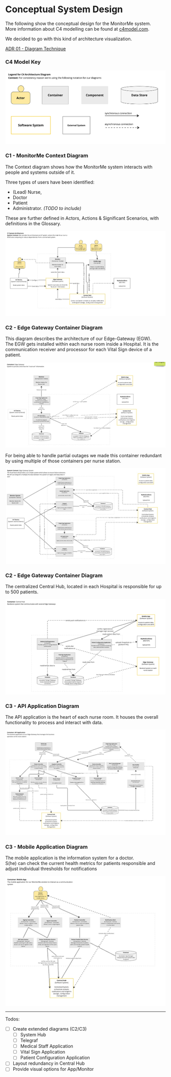 # Conceptual System Design

The following show the conceptual design for the MonitorMe system.  
More information about C4 modelling can be found at [c4model.com](https://c4model.com/).

We decided to go with this kind of architecture visualization.

[ADR 01 - Diagram Technique](../ADRs/01-DiagramTechnique.md)

### C4 Model Key

![](../assets/diagrams/c4-legend.jpg)

### C1 - MonitorMe Context Diagram

The Context diagram shows how the MonitorMe system interacts with people and systems outside of it.

Three types of users have been identified:
- (Lead) Nurse,
- Doctor
- Patient
- Administrator. *(TODO to include)*


These are further defined in Actors, Actions & Significant Scenarios, with definitions in the Glossary.

![](../assets/diagrams/c1-level-diagram-overall-system.jpg)

### C2 - Edge Gateway Container Diagram

This diagram describes the architecture of our Edge-Gateway (EGW).  
The EGW gets installed within each nurse room inside a Hospital. It is the communication receiver and processor for each Vital Sign device of a patient.

![](../assets/diagrams/c2-level-diagram-edge-gateway-container.jpg)

For being able to handle partial outages we made this container redundant by using multiple of those containers per nurse station.

![](../assets/diagrams/c2-level-diagram-edge-gateway-system.jpg)

### C2 - Edge Gateway Container Diagram

The centralized Central Hub, located in each Hospital is responsible for up to 500 patients.

![](../assets/diagrams/c2-level-diagram-system-hub-container.jpg)

### C3 - API Application Diagram

The API application is the heart of each nurse room. It houses the overall functionality to process and interact with data.

![](../assets/diagrams/c3-level-diagram-api-application.jpg)

### C3 - Mobile Application Diagram

The mobile application is the information system for a doctor.  
S(he) can check the current health metrics for patients responsible and adjust individual thresholds for notifications

![](../assets/diagrams/c3-level-diagram-mobile-application.jpg)

---

Todos:

- [ ] Create extended diagrams (C2/C3)
  - [ ] System Hub
  - [ ] Telegraf
  - [ ] Medical Staff Application
  - [ ] Vital Sign Application
  - [ ] Patient Configuration Application
- [ ] Layout redundancy in Central Hub
- [ ] Provide visual options for App/Monitor